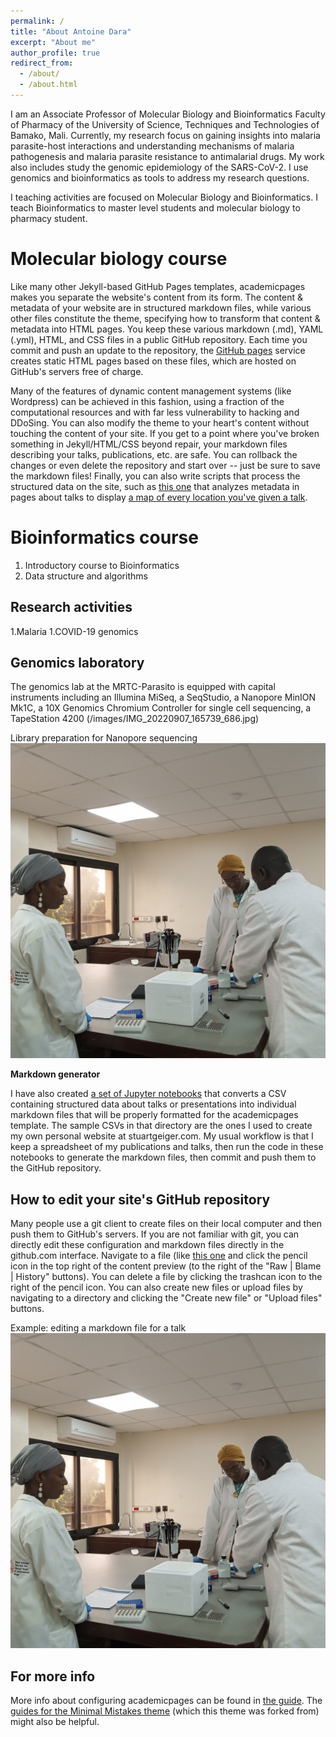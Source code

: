 ```yaml
---
permalink: /
title: "About Antoine Dara"
excerpt: "About me"
author_profile: true
redirect_from: 
  - /about/
  - /about.html
---
```


I am an Associate Professor of Molecular Biology and Bioinformatics Faculty of Pharmacy of the University of Science, Techniques and Technologies of Bamako, Mali. Currently, my research focus on gaining insights into malaria parasite-host interactions and understanding mechanisms of malaria pathogenesis and malaria parasite resistance to antimalarial drugs. My work also includes study the genomic epidemiology of the SARS-CoV-2. I use genomics and bioinformatics as tools to address my research questions.

I teaching activities are focused on Molecular Biology and Bioinformatics. I teach Bioinformatics to master level students and molecular biology to pharmacy student.

Molecular biology course
======

Like many other Jekyll-based GitHub Pages templates, academicpages makes you separate the website's content from its form. The content & metadata of your website are in structured markdown files, while various other files constitute the theme, specifying how to transform that content & metadata into HTML pages. You keep these various markdown (.md), YAML (.yml), HTML, and CSS files in a public GitHub repository. Each time you commit and push an update to the repository, the [GitHub pages](https://pages.github.com/) service creates static HTML pages based on these files, which are hosted on GitHub's servers free of charge.

Many of the features of dynamic content management systems (like Wordpress) can be achieved in this fashion, using a fraction of the computational resources and with far less vulnerability to hacking and DDoSing. You can also modify the theme to your heart's content without touching the content of your site. If you get to a point where you've broken something in Jekyll/HTML/CSS beyond repair, your markdown files describing your talks, publications, etc. are safe. You can rollback the changes or even delete the repository and start over -- just be sure to save the markdown files! Finally, you can also write scripts that process the structured data on the site, such as [this one](https://github.com/academicpages/academicpages.github.io/blob/master/talkmap.ipynb) that analyzes metadata in pages about talks to display [a map of every location you've given a talk](https://academicpages.github.io/talkmap.html).

Bioinformatics course
======
1. Introductory course to Bioinformatics
1. Data structure and algorithms


Research activities
------
1.Malaria
1.COVID-19 genomics

Genomics laboratory
------
The genomics lab at the MRTC-Parasito is equipped with capital instruments including an Illumina MiSeq, a SeqStudio, a Nanopore MinION Mk1C, a 10X Genomics Chromium Controller for single cell sequencing, a TapeStation 4200 
(/images/IMG_20220907_165739_686.jpg)

Library preparation for Nanopore sequencing
![Editing a markdown file for a talk](/images/IMG_20220907_165739_686.jpg)

**Markdown generator**

I have also created [a set of Jupyter notebooks](https://github.com/academicpages/academicpages.github.io/tree/master/markdown_generator
) that converts a CSV containing structured data about talks or presentations into individual markdown files that will be properly formatted for the academicpages template. The sample CSVs in that directory are the ones I used to create my own personal website at stuartgeiger.com. My usual workflow is that I keep a spreadsheet of my publications and talks, then run the code in these notebooks to generate the markdown files, then commit and push them to the GitHub repository.

How to edit your site's GitHub repository
------
Many people use a git client to create files on their local computer and then push them to GitHub's servers. If you are not familiar with git, you can directly edit these configuration and markdown files directly in the github.com interface. Navigate to a file (like [this one](https://github.com/academicpages/academicpages.github.io/blob/master/_talks/2012-03-01-talk-1.md) and click the pencil icon in the top right of the content preview (to the right of the "Raw | Blame | History" buttons). You can delete a file by clicking the trashcan icon to the right of the pencil icon. You can also create new files or upload files by navigating to a directory and clicking the "Create new file" or "Upload files" buttons. 

Example: editing a markdown file for a talk
![Editing a markdown file for a talk](/images/IMG_20220907_165739_686.jpg)

For more info
------
More info about configuring academicpages can be found in [the guide](https://academicpages.github.io/markdown/). The [guides for the Minimal Mistakes theme](https://mmistakes.github.io/minimal-mistakes/docs/configuration/) (which this theme was forked from) might also be helpful.
